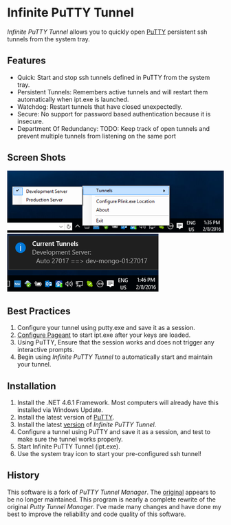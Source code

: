 # Infinite PuTTY Tunnel
*Infinite PuTTY Tunnel* allows you to quickly open [PuTTY](http://www.chiark.greenend.org.uk/~sgtatham/putty/) persistent ssh tunnels from the system tray.

## Features

* Quick: Start and stop ssh tunnels defined in PuTTY from the system tray.
* Persistent Tunnels: Remembers active tunnels and will restart them automatically when ipt.exe is launched.
* Watchdog: Restart tunnels that have closed unexpectedly.
* Secure: No support for password based authentication because it is insecure.
* Department Of Redundancy: TODO: Keep track of open tunnels and prevent multiple tunnels from listening on the same port

## Screen Shots

![](screen-shots/SystemTray-Menu.png)
![](screen-shots/SystemTray-CurrentTunnels.png)

## Best Practices
1. Configure your tunnel using putty.exe and save it as a session.
2. [Configure Pageant](http://the.earth.li/~sgtatham/putty/latest/htmldoc/Chapter9.html#pageant-cmdline-command) to start ipt.exe after your keys are loaded.
3. Using PuTTY, Ensure that the session works and does not trigger any interactive prompts.
4. Begin using *Infinite PuTTY Tunnel* to automatically start and maintain your tunnel.

## Installation

1. Install the .NET 4.6.1 Framework. Most computers will already have this installed via Windows Update.
2. Install the latest version of [PuTTY](http://the.earth.li/~sgtatham/putty/latest/x86/putty-0.66-installer.exe).
3. Install the latest [version](https://github.com/dietsche/infinite-putty-tunnel/releases) of *Infinite PuTTY Tunnel*.
4. Configure a tunnel using PuTTY and save it as a session, and test to make sure the tunnel works properly.
5. Start Infinite PuTTY Tunnel (ipt.exe).
6. Use the system tray icon to start your pre-configured ssh tunnel!

## History
This software is a fork of *PuTTY Tunnel Manager*. The [original](https://github.com/joeribekker/putty-tunnel-manager) appears to be no longer maintained.
This program is nearly a complete rewrite of the original *Putty Tunnel Manager*. I've made many changes and have done my best to improve the reliability and code quality of this software.
